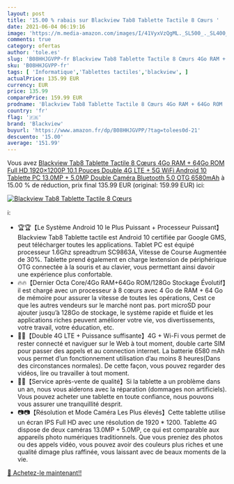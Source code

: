 ```yaml
---
layout: post
title: '15.00 % rabais sur Blackview Tab8 Tablette Tactile 8 Cœurs '
date: 2021-06-04 06:19:16
image: 'https://m.media-amazon.com/images/I/41VyxVzQgML._SL500_._SL400_.jpg'
comments: true
category: ofertas
author: 'tole.es'
slug: 'B08HHJGVPP-fr Blackview Tab8 Tablette Tactile 8 Cœurs 4Go RAM + 64Go ROM...'
sku: 'B08HHJGVPP-fr'
tags: [ 'Informatique','Tablettes tactiles','blackview', ]
actualPrice: 135.99 EUR
currency: EUR
price: 135.99
comparePrice: 159.99 EUR
prodname: 'Blackview Tab8 Tablette Tactile 8 Cœurs 4Go RAM + 64Go ROM  Full HD 1920×1200P  10.1 Pouces Double 4G LTE + 5G WiFi Android 10 Tablette PC  13.0MP + 5.0MP Double Caméra  Bluetooth 5.0  OTG  6580mAh'
country: 'fr'
flag: '🇫🇷'
brand: 'Blackview'
buyurl: 'https://www.amazon.fr/dp/B08HHJGVPP/?tag=tolees0d-21'
descuento: '15.00'
average: '151.99'
---
```


Vous avez [Blackview Tab8 Tablette Tactile 8 Cœurs 4Go RAM + 64Go ROM  Full HD 1920×1200P  10.1 Pouces Double 4G LTE + 5G WiFi Android 10 Tablette PC  13.0MP + 5.0MP Double Caméra  Bluetooth 5.0  OTG  6580mAh](https://www.amazon.fr/dp/B08HHJGVPP/?tag=tolees0d-21)  à  15.00 % de réduction, prix final  135.99 EUR (original: 159.99 EUR) ici:

[![Blackview Tab8 Tablette Tactile 8 Cœurs ](https://m.media-amazon.com/images/I/41VyxVzQgML._SL500_._SL400_.jpg)](https://www.amazon.fr/dp/B08HHJGVPP/?tag=tolees0d-21)

ℹ️:

- 🏆🏆【Le Système Android 10 le Plus Puissant + Processeur Puissant】Blackview Tab8 Tablette tactile est Android 10 certifiée par Google GMS, peut télécharger toutes les applications. Tablet PC est équipé processeur 1.6Ghz spreadtrum SC9863A, Vitesse de Course Augmentée de 30%. Tablette prend également en charge lextension de périphérique OTG connectée à la souris et au clavier, vous permettant ainsi davoir une expérience plus confortable.
- 🔥🔥【Dernier Octa Core/4Go RAM+64Go ROM/128Go Stockage Évolutif】il est chargé avec un processeur à 8 cœurs avec 4 Go de RAM + 64 Go de mémoire pour assurer la vitesse de toutes les opérations, Cest ce que les autres vendeurs sur le marché nont pas. port microSD pour ajouter jusqu’à 128Go de stockage, le système rapide et fluide et les applications riches peuvent améliorer votre vie, vos divertissements, votre travail, votre éducation, etc.
- 📶📶【Double 4G LTE + Puissance suffisante】4G + Wi-Fi vous permet de rester connecté et naviguer sur le Web à tout moment, double carte SIM pour passer des appels et au connection internet. La batterie 6580 mAh vous permet d’un fonctionnement utilisation d’au moins 8 heures(Dans des circonstances normales). De cette façon, vous pouvez regarder des vidéos, lire ou travailler à tout moment.
- 💯💯【Service après-vente de qualité】Si la tablette a un problème dans un an, nous vous aiderons avec la réparation (dommages non artificiels). Vous pouvez acheter une tablette en toute confiance, nous pouvons vous assurer une tranquillité desprit.
- 📷📷【Résolution et Mode Caméra Les Plus élevés】Cette tablette utilise un écran IPS Full HD avec une résolution de 1920 * 1200. Tablette 4G dispose de deux caméras 13.0MP + 5.0MP, ce qui est comparable aux appareils photo numériques traditionnels. Que vous preniez des photos ou des appels vidéo, vous pouvez avoir des couleurs plus riches et une qualité dimage plus raffinée, vous laissant avec de beaux moments de la vie.

[🛒 Achetez-le maintenant!!](https://www.amazon.fr/dp/B08HHJGVPP/?tag=tolees0d-21)
